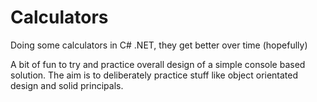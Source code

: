 # Calculators
Doing some calculators in C# .NET, they get better over time (hopefully) 

A bit of fun to try and practice overall design of a simple console based solution. 
The aim is to deliberately practice stuff like object orientated design and solid principals.
